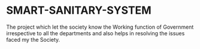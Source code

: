 # SMART-SANITARY-SYSTEM
The project which let the society know the Working function of Government irrespective to all the departments and also helps in resolving the issues faced my the Society.
